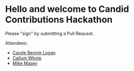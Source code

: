 # Hello and welcome to Candid Contributions Hackathon

Please "sign" by submitting a Pull Request.

Attendees:
- [Carole Rennie Logan](https://twitter.com/crgrieve) 
- [Callum Whyte](https://twitter.com/callumbwhyte)
- [Mike Masey](https://twitter.com/MikeMasey) 
